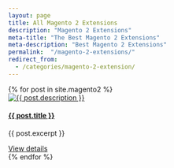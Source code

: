 ```yaml
---
layout: page
title: All Magento 2 Extensions
description: "Magento 2 Extensions"
meta-title: "The Best Magento 2 Extensions"
meta-description: "Best Magento 2 Extensions"
permalink:  "/magento-2-extensions/"
redirect_from:
  - /categories/magento-2-extension/
---
```


<div class="container">
	<div class="row previews">
		{% for post in site.magento2 %}
		<div class="col-lg-4 col-sm-6">
			<div class="thumbnail">
				<a href="{{ site.url }}{{ post.url }}" class="post-image-link">
					<img src="{{ site.url }}{{ post.image }}" alt="{{ post.description }}">
				</a>
				<div class="caption">
					<a href="{{ site.url }}{{ post.url }}" class="post-image-link">
	                    <h4>{{ post.title }}</h4>
	                </a>
					<p>{{ post.excerpt }}</p>
					<a href="{{ site.url }}{{ post.url }}" class="btn btn-default">View details</a>
				</div>
			</div>
		</div>	  
		{% endfor %}
	</div>
</div>